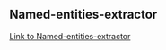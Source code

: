 ## Named-entities-extractor


[Link to Named-entities-extractor]([https://helloadish007-named-entities-extractor-extractor-emdryh.streamlitapp.com/])
